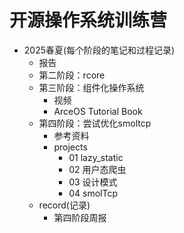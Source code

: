 # 开源操作系统训练营
- 2025春夏(每个阶段的笔记和过程记录)
	- 报告
	- 第二阶段：rcore
	- 第三阶段：组件化操作系统
		- 视频
		- ArceOS Tutorial Book
	- 第四阶段：尝试优化smoltcp
		- 参考资料
		- projects
			- 01 lazy_static
			- 02 用户态爬虫
			- 03 设计模式
			- 04 smolTcp
	- record(记录)
		- 第四阶段周报

